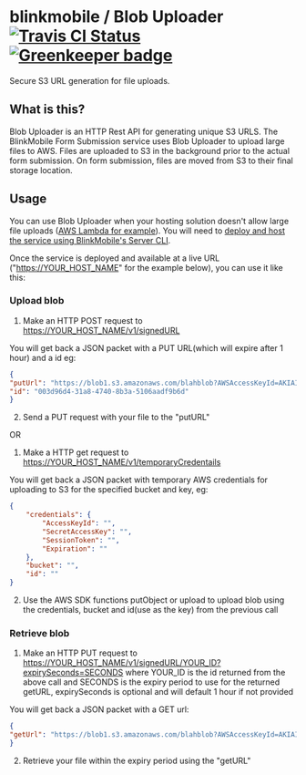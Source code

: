 # blinkmobile / Blob Uploader [![Travis CI Status](https://travis-ci.org/blinkmobile/blob-uploader.svg?branch=master)](https://travis-ci.org/blinkmobile/blob-uploader) [![Greenkeeper badge](https://badges.greenkeeper.io/blinkmobile/blob-uploader.svg)](https://greenkeeper.io/)
Secure S3 URL generation for file uploads.

## What is this?
Blob Uploader is an HTTP Rest API for generating unique S3 URLS. The BlinkMobile Form Submission service uses Blob Uploader to upload large files to AWS. Files are uploaded to S3 in the background prior to the actual form submission. On form submission, files are moved from S3 to their final storage location.

## Usage
You can use Blob Uploader when your hosting solution doesn't allow large file uploads ([AWS Lambda for example](http://docs.aws.amazon.com/lambda/latest/dg/limits.html)). You will need to [deploy and host the service using BlinkMobile's Server CLI](/docs/deployment.md).

Once the service is deployed and available at a live URL ("<https://YOUR_HOST_NAME>" for the example below), you can use it like this:

### Upload blob

1.  Make an HTTP POST request to <https://YOUR_HOST_NAME/v1/signedURL>

You will get back a JSON packet with a PUT URL(which will expire after 1 hour) and a id eg:

```json
{
"putUrl": "https://blob1.s3.amazonaws.com/blahblob?AWSAccessKeyId=AKIAIDAL6KPDH3MZAD3Q&Expires=1496814897&Signature=dOfxf9LtO7kBa6n05h0%2Bt8RCtK0%3D",
"id": "003d96d4-31a8-4740-8b3a-5106aadf9b6d"
}
```
2.  Send a PUT request with your file to the "putURL"

OR

1.  Make a HTTP get request to <https://YOUR_HOST_NAME/v1/temporaryCredentails>

You will get back a JSON packet with temporary AWS credentials for uploading to S3 for the specified bucket and key, eg:

```json
{
    "credentials": {
        "AccessKeyId": "",
        "SecretAccessKey": "",
        "SessionToken": "",
        "Expiration": ""
    },
    "bucket": "",
    "id": ""
}
```
2.  Use the AWS SDK functions putObject or upload to upload blob using the credentials, bucket and id(use as the key) from the previous call

### Retrieve blob
1.  Make an HTTP PUT request to <https://YOUR_HOST_NAME/v1/signedURL/YOUR_ID?expirySeconds=SECONDS> where YOUR_ID is the id returned from the above call and SECONDS is the expiry period to use for the returned getURL, expirySeconds is optional and will default 1 hour if not provided

You will get back a JSON packet with a GET url:

```json
{
"getUrl": "https://blob1.s3.amazonaws.com/blahblob?AWSAccessKeyId=AKIAIDAL6KPDH3MZAD3Q&Expires=1496814897&Signature=dOfxf9LtO7kBa6n05h0%2Bt8RCtK0%3D"
}
```

2.  Retrieve your file within the expiry period using the "getURL"
